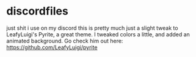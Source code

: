 # discordfiles
just shit i use on my discord
this is pretty much just a slight tweak to LeafyLuigi's Pyrite, a great theme. I tweaked colors a little, and added an animated background. Go check him out here:
https://github.com/LeafyLuigi/pyrite
